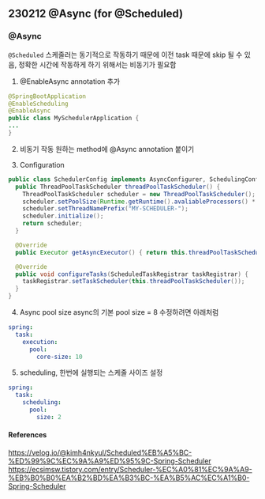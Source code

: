 ## 230212 @Async (for @Scheduled)

### @Async

`@Scheduled` 스케줄러는 동기적으로 작동하기 때문에 이전 task 때문에 skip 될 수 있음, 정확한 시간에 작동하게 하기 위해서는 비동기가 필요함

1. @EnableAsync annotation 추가

```java
@SpringBootApplication
@EnableScheduling
@EnableAsync
public class MySchedulerApplication {
...
}
```

2. 비동기 작동 원하는 method에 @Async annotation 붙이기

3. Configuration

```java
public class SchedulerConfig implements AsyncConfigurer, SchedulingConfigurer {
  public ThreadPoolTaskScheduler threadPoolTaskScheduler() {
    ThreadPoolTaskScheduler scheduler = new ThreadPoolTaskScheduler();
    scheduler.setPoolSize(Runtime.getRuntime().avaliableProcessors() * 2); //pool size
    scheduler.setThreadNamePrefix("MY-SCHEDULER-");
    scheduler.initialize();
    return scheduler;
  }

  @Override
  public Executor getAsyncExecutor() { return this.threadPoolTaskScheduler(); }

  @Override
  public void configureTasks(ScheduledTaskRegistrar taskRegistrar) {
    taskRegistrar.setTaskScheduler(this.threadPoolTaskScheduler());
  }
}
```

4. Async pool size
   async의 기본 pool size = 8
   수정하려면 아래처럼

```yml
spring:
  task:
    execution:
      pool:
        core-size: 10
```

5. scheduling, 한번에 실행되는 스케줄 사이즈 설정

```yml
spring:
  task:
    scheduling:
      pool:
        size: 2
```

#### References

https://velog.io/@kimh4nkyul/Scheduled%EB%A5%BC-%ED%99%9C%EC%9A%A9%ED%95%9C-Spring-Scheduler
https://ecsimsw.tistory.com/entry/Scheduler-%EC%A0%81%EC%9A%A9-%EB%B0%B0%EA%B2%BD%EA%B3%BC-%EA%B5%AC%EC%A1%B0-Spring-Scheduler

